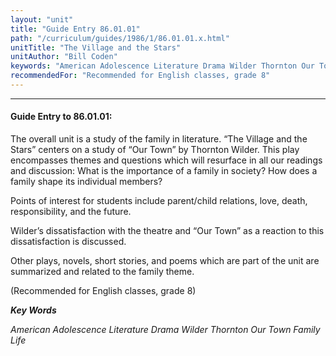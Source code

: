 ```yaml
---
layout: "unit"
title: "Guide Entry 86.01.01"
path: "/curriculum/guides/1986/1/86.01.01.x.html"
unitTitle: "The Village and the Stars"
unitAuthor: "Bill Coden"
keywords: "American Adolescence Literature Drama Wilder Thornton Our Town Family Life"
recommendedFor: "Recommended for English classes, grade 8"
---
```

<body>
<hr/>
<h4>
Guide Entry to 86.01.01:
</h4>
The overall unit is a study of the family in literature. “The Village and the Stars” centers on a study of “Our Town” by Thornton Wilder. This play encompasses themes and questions which will resurface in all our readings and discussion: What is the importance of a family in society? How does a family shape its individual members?
<p>
Points of interest for students include parent/child relations, love, death, responsibility, and the future.
</p>
<p>
Wilder’s dissatisfaction with the theatre and “Our Town” as a reaction to this dissatisfaction is discussed.
</p>
<p>
Other plays, novels, short stories, and poems which are part of the unit are summarized and related to the family theme.
</p>
<p>
(Recommended for English classes, grade 8)
</p>
<p>
<b>
<i>
Key Words
</i>
</b>
<br/>
</p>
<p>
<i>
American Adolescence Literature Drama Wilder Thornton Our Town Family Life
</i>
</p>
</body>
